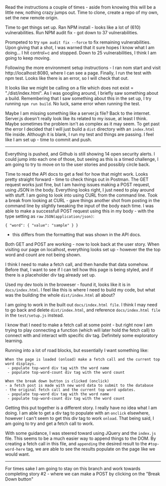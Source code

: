 Read the instructions a couple of times - aside from knowing this will be a little new, nothing crazy jumps out. Time to clone, create a repo of my own, set the new remote origin.

Time to get things set up. Ran NPM install - looks like a lot of (610) vulnerabilities. Run NPM audit fix - got down to 37 vulnerabilities.

Prompeted to try `npm audit fix --force` to fix remaining vulnerabilities. Upon giving that a shot, I was warned that it sure hopes I know what I am doing... I hit control+c and stopped. Down to 25 vulnerabilities, I think I am going to keep moving.

Following the more environment setup instructions - I ran nom start and visit http://localhost:8080, where I can see a page. Finally, I run the test with npm test. Looks like there is an error, so I will check that out.

It looks like we might be calling on a file which does not exist = "./dist/index.html". As I was googling around, I briefly saw something about a build. Remembering that I saw something about this in the set up, I try running `npm run build`. No luck, same error when running the test.

Maybe I am missing something like a server.js file? Back to the internet. Server.js doesn't really look like its related to my issue, at least I think. Maybe sometimes the problem isn't as complex as it may seem. To get past the error I decided that I will just build a `dist` directory with an `index.html` file inside. Although it is blank, I run my test and things are passing. I feel like I am set up - time to commit and push.

----
Everything is pushed, and Github is still showing 14 open security alerts. I could jump into each one of those, but seeing as this is a timed challenge, I am going to try to move on to the user stories and possibly circle back.

Time to read the API docs to get a feel for how that might work. Looks pretty straight forward - time to check things out in Postman. The GET request works just fine, but I am having issues making a POST request, using JSON in the body. Everything looks right, I just need to play around with stuff. I am going to look into using CURL from the command line. Took a break from looking at CURL - gave things another shot from posting in the command line by slightly tweaking the input of the body each time. I was able to make a successfull POST request using this in my body - with the type setting as `raw` `JSON(application/json)`:
```
{ "word": { "value": "sample" } }
```
* this differs from the formatting that was shown in the API docs.

Both GET and POST are working - now to look back at the user story. When visiting our page on localhost, everything looks set up - however the the top word and count are not being shown.

I think I need to make a fetch call, and then handle that data somehow. Before that, I want to see if I can tell how this page is being styled, and if there is a placeholder div tag already set up.

Used my dev tools in the broweser - found it, looks like it is in `docs/index.html`. I feel like this is where I need to build my code, but what was the building the whole `dist/index.html` all about?

I am going to work in the built out `docs/index.html file`. I think I may need to go back and delete `dist/index.html`, and reference `docs/index.html file` in the `test/setup.js` instead.

I know that I need to make a fetch call at some point - but right now I am trying to play connecting a function (which will later hold the fetch call) to connect with and interact with specific div tag. Definitely some exploratory learning.

Running into a lot of road blocks, but essentially I want something like:

```
When the page is loaded (onload) make a fetch call and the current top word displays.
 - populate top-word div tag with the word name
 - populate top-word-count div tag with the word count

When the break down button is clicked (onclick)
- a fetch post is made with new word data to submit to the database
- the original fetch call and the current top word updates.
 - populate top-word div tag with the word name
 - populate top-word-count div tag with the word count
 ```

Getting this put together is a different story. I really have no idea what I am doing. I am able to get a div tag to populate with an `onclick` elsewhere, however I can't seem to get this div tag to work `onload`. That being said, I am going to try and get a fetch call to work.

With some guidance, I was steered toward using JQuery and the `index.js` file. This seems to be a much easier way to append things to the DOM. By creating a fetch call in this file, and `appending` the desired result to the `#top-word-here` tag, we are able to see the results populate on the page like we would want.

----
For times sake I am going to stay on this branch and work towards completing story #2 - where we can make a POST by clicking on the "Break Down button"
